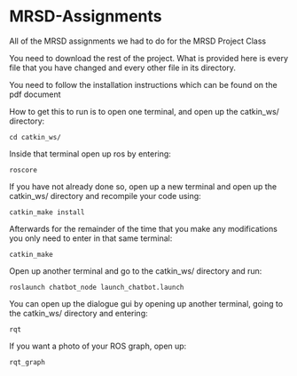 # MRSD-Assignments
All of the MRSD assignments we had to do for the MRSD Project Class

You need to download the rest of the project. What is provided here is every file that you have changed and every other file in its directory.

You need to follow the installation instructions which can be found on the pdf document

How to get this to run is to open one terminal, and open up the catkin_ws/ directory:

```
cd catkin_ws/
```

Inside that terminal open up ros by entering:
```
roscore
```


If you have not already done so, open up a new terminal and open up the catkin_ws/ directory and recompile your code using:
```
catkin_make install
```

Afterwards for the remainder of the time that you make any modifications you only need to enter in that same terminal:
```
catkin_make
```


Open up another terminal and go to the catkin_ws/ directory and run:
```
roslaunch chatbot_node launch_chatbot.launch 
```

You can open up the dialogue gui by opening up another terminal, going to the catkin_ws/ directory and entering:
```
rqt
```

If you want a photo of your ROS graph, open up:
```
rqt_graph
```
